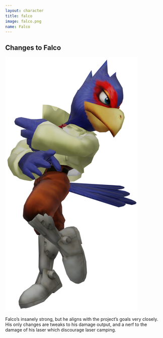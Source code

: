 ```yaml
---
layout: character
title: falco
image: falco.png
name: Falco
---
```


## Changes to Falco
![Falco](/images/content/css/falco.png)

Falco’s insanely strong, but he aligns with the project’s goals very closely. His only changes are tweaks to his damage output, and a nerf to the damage of his laser which discourage laser camping.
